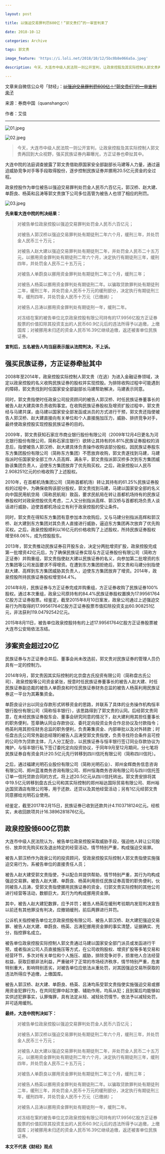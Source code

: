 ```yaml
---

layout: post

title: 以强迫交易罪判罚600亿！“郭文贵们”的一审宣判来了

date: 2018-10-12

categories: Archive

tags: 郭文贵

image_feature: 'https://i.loli.net/2018/10/12/5bc0b8e066a5a.jpeg'

description: 今天，大连市中级人民法院一则公开宣判，让政泉控股及其实际控制人郭文贵再回到大众视野，强买民族证券内幕曝光，方正证券也牵扯其中。

---
```


文章来自微信公众号「财经」：~~[以强迫交易罪判罚600亿！“郭文贵们”的一审宣判来了](http://wechatscope.jmsc.hku.hk:8000/html?fn=gh_cdc8f0652ff7_2018-10-12_2650391977_a6z580TF90.y.tar.gz)~~

来源：券商中国（quanshangcn）

作者：艾佳

---

![01.jpeg](https://i.loli.net/2018/10/12/5bc0b8df2d2fe.jpeg)

![02.jpeg](https://i.loli.net/2018/10/12/5bc0b8e066a5a.jpeg)

> 今天，大连市中级人民法院一则公开宣判，让政泉控股及其实际控制人郭文贵再回到大众视野，强买民族证券内幕曝光，方正证券也牵扯其中。

大连中院的法庭调查披露了郭文贵借助原国家安全部副部长马建等人力量，通过逼迫威胁竞争对手等手段取得股份，逐步控制民族证券并挪用20.5亿元资金的全过程。

政泉控股作为单位被告以强迫交易罪判处罚金人民币六百亿元，郭汉桥、赵大建、单蔚良、杨英和吕涛等郭文贵旗下公司多位高管为被告人也领了相应的刑罚。

![03.jpeg](https://i.loli.net/2018/10/12/5bc0b8e06724f.jpeg)

**先来看大连中院的判决结果：**

> 对被告单位政泉控股以强迫交易罪判处罚金人民币六百亿元；
>
> 对被告人郭汉桥以强迫交易罪判处有期徒刑二年六个月，缓刑三年，并处罚金人民币三十万元；
>
> 对被告人赵大建以强迫交易罪判处有期徒刑二年，并处罚金人民币二十五万元，以挪用资金罪判处有期徒刑二年六个月，决定执行有期徒刑三年，缓刑四年，并处罚金人民币二十五万元；
>
> 对被告人单蔚良以挪用资金罪判处有期徒刑二年三个月，缓刑三年；
>
> 对被告人杨英以挪用资金罪判处有期徒刑二年。以骗取贷款罪判处有期徒刑二年，缓刑三年，并处罚金人民币十万元的缓刑部分，决定执行有期徒刑三年，缓刑四年，并处罚金人民币十万元（已缴纳）；
>
> 对被告人吕涛以挪用资金罪判处有期徒刑一年，缓刑二年。
>
> 对冻结在案的被告单位北京政泉控股有限公司持有的17.9956亿股方正证券股票的价值扣除其投资支出的人民币60.9亿元后的违法所得予以追缴，上缴国库；对被挪用未归还的资金人民币16.39亿继续追缴，返还被害单位民族证券。

**宣判后，五名被告人均当庭表示服从法院判决，不上诉。**

## 强买民族证券，方正证券牵扯其中

2008年至2014年，政泉控股实际控制人郭文贵（在逃）为进入金融证券领域，决定以政泉控股的名义收购民族证券的股权并实现控股。为排除收购过程中可能遇到的障碍，郭文贵找到时任国家安全部副部长马建帮助解决，马建表示同意。

同时，郭文贵指使时任政泉公司投资顾问的被告人郭汉桥、时任民族证券董事长的被告人赵大建具体负责收购事宜。在收购民族证券股权及增资扩股过程中，郭文贵经与马建共谋，由马建以国家安全部发函或派员的方式进行干预，郭文贵还指使被告人郭汉桥、赵大建直接向有关单位和个人直接施加压力，威胁、排挤竞争对手，最终使政泉控股实现控股民族证券的目的。

2009年，郭文贵获知石家庄市商业银行股份有限公司（2009年12月4日更名为河北银行股份有限公司，简称石家庄银行）欲转让其持有的6.81%民族证券股权的消息后，指使被告人郭汉桥、赵大建具体负责操作收购该部分股权。因民族证券股东东方集团股份有限公司（简称东方集团）不愿放弃收购，郭文贵遂找到马建，马建指派时任国家安全部工作人员高辉、满永平，郭文贵指派郭汉桥多次到东方集团威胁该集团负责人，迫使东方集团放弃了优先购买权。之后，政泉控股以人民币2.908251亿元的价格收购了上述股权。

2010年，在首都机场集团公司（简称首都机场）转让其持有的61.25%民族证券股权的过程中，为确保收购该部分股权，郭文贵找到马建，马建以国家安全部的名义向中国民用航空局（简称民航局）致函，要求民航局在转让首都机场持有的民族证券股权时对政泉控股优先考虑，二人又分别指派高辉、郭汉桥与首都机场负责人谈话进行威胁，迫使首都机场设立有利于政泉控股的受让条件。

同时，郭文贵在得知东方集团有意参加本次收购后，又与马建分别指派高辉和郭汉桥、赵大建到东方集团对其负责人直接进行威胁，逼迫东方集团再次放弃了优先购买权。之后，政泉控股顺利以16亿元的价格收购了上述股权，所持民族证券股权增至68.06%，成为控股股东。

2013年，郭文贵推动民族证券召开股东会，决定分两批增资扩股，政泉控股完成第一批增资42亿元后，为了确保民族证券实现与方正证券股份有限公司（简称方正证券）并购重组，郭文贵指使赵大建以民族证券的名义，向参加第二批增资的东方集团等公司发函要求不得增资。在遭到东方集团拒绝后，郭文贵和马建分别指使赵大建、高辉到东方集团威胁其负责人，迫使东方集团放弃了增资。2014年，政泉控股所持民族证券股权增至84.4%。

2014年8月，民族证券与方正证券完成并购重组，方正证券收购了民族证券100%股权。通过本次重组，政泉公司原持有的84.4%民族证券股权置换为17.99561764亿股方正证券股票。经鉴定，截至2015年8月10日案发，政泉公司通过上述强迫交易行为所取得的17.99561764亿股方正证券股票市值扣除投资支出60.908251亿元，非法获利119.04792542亿元。

2015年8月11日，被告单位政泉控股持有的上述17.99561764亿股方正证券股票被大连市公安局依法冻结。

## 涉案资金超过20亿

民族证券与方正证券合并后、董事会尚未改选前，郭文贵对民族证券的管理人员仍具有一定的控制力。

2014年9月，郭文贵因其实际控制的北京盘古氏投资有限公司（简称盘古氏公司）、政泉控股等公司资金紧张，授意时任民族证券董事长的被告人赵大建、时任民族证券副总裁的被告人单蔚良和时任民族证券财务总监的被告人杨英利用民族证券这一平台为其筹集资金。

单蔚良设计出以同业存款形式转移资金的思路，并联系了具体的业务操作机构恒丰银行股份有限公司（简称恒丰银行），该思路得到了郭文贵的认同。后经郭文贵同意，在未经民族证券股东会、董事会研究同意的情况下，赵大建利用其担任董事长的职务便利，签章确认同业存款协议、委托定向投资业务合作总协议及付款指令；杨英利用其担任财务总监的职务便利，负责筹集资金、内部审批以及对外转款；时任盘古氏公司常务副总经理的被告人吕涛受郭文贵指使，负责寻找符合条件且可控的公司作为贷款主体，几人分工配合，以民族证券与恒丰银行签订同业存款协议为掩护，与恒丰银行私下签订委托定向投资协议，于同年9月至12月期间，分七笔将民族证券自有资金共计20.5亿元先行转移到四川信托有限公司（简称四川信托）。

之后，通过福建光明石业股份有限公司（简称光明石业）、郑州金辉商务信息咨询有限公司、郑州蓝淮商务咨询有限公司、郑州恒海商务咨询有限公司与四川信托签订单一信托贷款合同的方式，将上述20.5亿元从四川信托转出。郭文贵安排将其中19.5亿元转移到盘古氏公司和其实际控制的郑州裕达国际贸易有限公司、郑州裕达国贸酒店有限公司等，用于还款、还贷以及其他经营活动；另有1亿元经郭文贵同意挪给光明石业使用。

经鉴定，截至2017年2月15日，民族证券已收到还款共计4.1103718124亿元。经核实，未收回款项共计16.3896281876亿元。

## 政泉控股领600亿罚款

大连市中级人民法院认为，被告单位政泉控股采取威胁手段，强迫他人转让公司股份、放弃优先购买权及退出特定的经营活动，情节特别严重，构成强迫交易罪。

被告人郭汉桥作为政泉公司的投资顾问，受政泉控股实际控制人郭文贵指使实施强迫交易行为，系被告单位的直接责任人员；

被告人赵大建受郭文贵指使，予以配合并提供帮助，情节特别严重，其行为均构成强迫交易罪。被告人赵大建、单蔚良、杨英利用担任民族证券高管的职务便利，伙同被告人吕涛，受郭文贵指使挪用民族证券的资金，归郭文贵实际控制的其他公司进行经营等活动，数额巨大，其行为均构成挪用资金罪。

其中，被告人赵大建犯数罪，应予并罚；被告人杨英在缓刑考验期内发现判决宣告以前还有其他罪没有判决，应撤销缓刑，前后两罪进行并罚。

公诉机关指控被告单位北京政泉控股有限公司、被告人郭汉桥、赵大建犯强迫交易罪、被告人赵大建、单蔚良、杨英、吕涛犯挪用资金罪的事实清楚，证据确实、充分，指控罪名成立。

被告单位政泉控股实际控制人郭文贵通过马建以国家安全部门派员或发函进行干预，或者指派公司人员直接施压等方式，在公司收购股权、增资扩股等多笔交易和经营环节，多次对有关单位和个人施压、威胁，排除竞争对手，损害他人合法经营权益，获取巨额非法利益，严重破坏了正常的市场经济秩序，情节特别严重，危害特别重大，影响特别恶劣，对被告单位应依法从重处罚，对其因强迫交易所获取的违法所得应予追缴，上缴国库。

被告人郭汉桥、赵大建、单蔚良、杨英、吕涛均系受郭文贵指使实施强迫交易或挪用资金犯罪行为，在共同犯罪中起次要、辅助作用，均系从犯；且到案后均能够如实供述犯罪事实，认罪悔罪，具有法定从轻、减轻处罚情节，依法予以减轻处罚，并可适用缓刑。

**最终，大连中院判决如下：**

> 对被告单位政泉控股以强迫交易罪判处罚金人民币六百亿元；
>
> 对被告人郭汉桥以强迫交易罪判处有期徒刑二年六个月，缓刑三年，并处罚金人民币三十万元；
>
> 对被告人赵大建以强迫交易罪判处有期徒刑二年，并处罚金人民币二十五万元，以挪用资金罪判处有期徒刑二年六个月，决定执行有期徒刑三年，缓刑四年，并处罚金人民币二十五万元；
>
> 对被告人单蔚良以挪用资金罪判处有期徒刑二年三个月，缓刑三年；
>
> 对被告人杨英以挪用资金罪判处有期徒刑二年。以骗取贷款罪判处有期徒刑二年，缓刑三年，并处罚金人民币十万元的缓刑部分，决定执行有期徒刑三年，缓刑四年，并处罚金人民币十万元（已缴纳）；
>
> 对被告人吕涛以挪用资金罪判处有期徒刑一年，缓刑二年。
>
> 对冻结在案的被告单位北京政泉控股有限公司持有的17.9956亿股方正证券股票的价值扣除其投资支出的人民币60.9亿元后的违法所得予以追缴，上缴国库；对被挪用未归还的资金人民币16.39亿继续追缴，返还被害单位民族证券。

**本文不代表《财经》观点**
